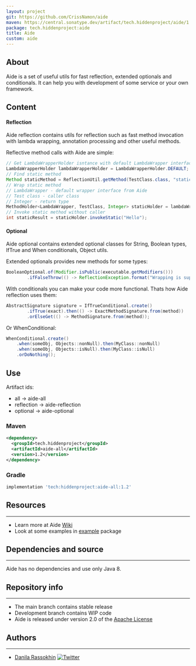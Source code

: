 ```yaml
---
layout: project
git: https://github.com/CrissNamon/aide
maven: https://central.sonatype.dev/artifact/tech.hiddenproject/aide/1.2/overview
package: tech.hiddenproject:aide
title: Aide
custom: aide
---
```


## About

Aide is a set of useful utils for fast reflection, extended optionals and conditionals. It can help you with development of some service or your own framework.

## Content

#### Reflection

Aide reflection contains utils for reflection such as fast method invocation with lambda wrapping, annotation processing and other useful methods.

Reflective method calls with Aide are simple:

```java
// Get LambdaWrapperHolder isntance with default LambdaWrapper interface loaded
LambdaWrapperHolder lambdaWrapperHolder = LambdaWrapperHolder.DEFAULT;
// Find static method
Method staticMethod = ReflectionUtil.getMethod(TestClass.class, "staticMethod", String.class);
// Wrap static method
// LambdaWrapper - default wrapper interface from Aide
// Test class - caller class
// Integer - return type
MethodHolder<LambdaWrapper, TestClass, Integer> staticHolder = lambdaWrapperHolder.wrapSafe(staticMethod);
// Invoke static method without caller
int staticResult = staticHolder.invokeStatic("Hello");
```

#### Optional

Aide optional contains extended optional classes for String, Boolean types, IfTrue and When conditionals, Object utils.

Extended optionals provides new methods for some types:

```java
BooleanOptional.of(Modifier.isPublic(executable.getModifiers()))
        .ifFalseThrow(() -> ReflectionException.format("Wrapping is supported for PUBLIC methods only!"));
```

With conditionals you can make your code more functional. Thats how Aide reflection uses them:

```java
AbstractSignature signature = IfTrueConditional.create()
        .ifTrue(exact).then(() -> ExactMethodSignature.from(method))
        .orElseGet(() -> MethodSignature.from(method));
```

Or WhenConditional:

```java
WhenConditional.create()
    .when(someObj, Objects::nonNull).then(MyClass::nonNull)
    .when(someObj, Objects::isNull).then(MyClass::isNull)
    .orDoNothing();
```

## Use

Artifact ids:

- all -> aide-all
- reflection -> aide-reflection
- optional -> aide-optional

### Maven

```xml
<dependency>
  <groupId>tech.hiddenproject</groupId>
  <artifactId>aide-all</artifactId>
  <version>1.2</version>
</dependency>
```

### Gradle

```groovy
implementation 'tech:hiddenproject:aide-all:1.2'
```

## Resources

___

* Learn more at Aide [Wiki](https://github.com/CrissNamon/aide/wiki)
* Look at some examples
  in [example](https://github.com/CrissNamon/aide/tree/main/aide-all/src/main/java/tech/hiddenproject/aide/example)
  package

## Dependencies and source

___

Aide has no dependencies and use only Java 8.

## Repository info

___

* The main branch contains stable release
* Development branch contains WIP code
* Aide is released under version 2.0 of the [Apache License](https://www.apache.org/licenses/LICENSE-2.0)

## Authors

___

* [Danila Rassokhin](https://gihub.com/crissnamon) [![Twitter](https://img.shields.io/twitter/follow/kpekepsalt_en?style=social)](https://twitter.com/kpekepsalt_en)